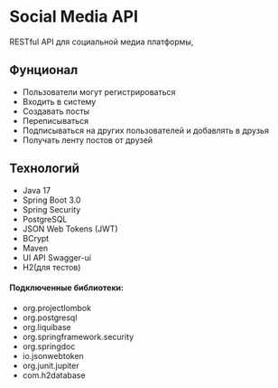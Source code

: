 # Social Media API
RESTful API для социальной медиа платформы, 

## Фунционал
* Пользователи могут регистрироваться
* Входить в систему 
* Создавать посты
* Переписываться
* Подписываться на других пользователей и добавлять в друзья 
* Получать ленту постов от друзей

## Технологий
* Java 17
* Spring Boot 3.0
* Spring Security
* PostgreSQL
* JSON Web Tokens (JWT)
* BCrypt
* Maven
* UI API Swagger-ui
* H2(для тестов)

#### Подключенные библиотеки:
+ org.projectlombok
+ org.postgresql
+ org.liquibase
+ org.springframework.security
+ org.springdoc
+ io.jsonwebtoken
+ org.junit.jupiter
+ com.h2database

## 
